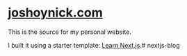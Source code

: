 <h1><a href="https://joshoynick.com">joshoynick.com</a></h1>

This is the source for my personal website. 

I built it using a starter template: [Learn Next.js](https://nextjs.org/learn).# nextjs-blog
